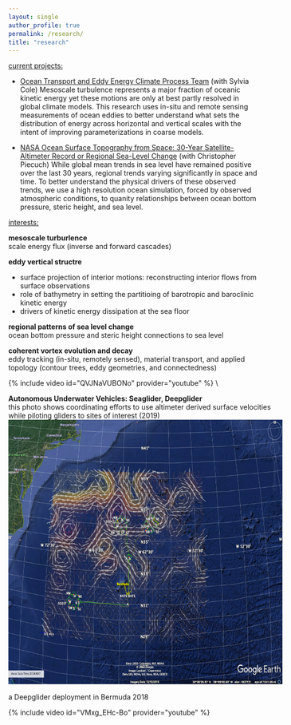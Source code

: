 ```yaml
---
layout: single
author_profile: true
permalink: /research/
title: "research"
---
```


<span style="text-decoration: underline">current projects:</span> 
* [Ocean Transport and Eddy Energy Climate Process Team](https://ocean-eddy-cpt.github.io) (with Sylvia Cole) 
Mesoscale turbulence represents a major fraction of oceanic kinetic energy yet these motions are only at best partly resolved in global climate models. This research uses in-situ and remote sensing measurements of ocean eddies to better understand what sets the distribution of energy across horizontal and vertical scales with the intent of improving parameterizations in coarse models. 

* [NASA Ocean Surface Topography from Space: 30-Year Satellite-Altimeter Record or Regional Sea-Level Change](https://sealevel.jpl.nasa.gov/documents/1688/?list=projects) (with Christopher Piecuch)
While global mean trends in sea level have remained positive over the last 30 years, regional trends varying significantly in space and time. To better understand the physical drivers of these observed trends, we use a high resolution ocean simulation, forced by observed atmospheric conditions, to quanity relationships between ocean bottom pressure, steric height, and sea level. 

<span style="text-decoration: underline">interests:</span>

**mesoscale turburlence** \
scale energy flux (inverse and forward cascades) 
    
**eddy vertical structre** 
* surface projection of interior motions: reconstructing interior flows from surface observations
* role of bathymetry in setting the partitioing of barotropic and baroclinic kinetic energy 
* drivers of kinetic energy dissipation at the sea floor 
    
**regional patterns of sea level change** \
ocean bottom pressure and steric height connections to sea level  
    
**coherent vortex evolution and decay** \
eddy tracking (in-situ, remotely sensed), material transport, and applied topology (contour trees, eddy geometries, and connectedness) 
 
<div style="width:550px; float: left">
{% include video id="QVJNaVUBONo" provider="youtube" %} \ 
    
**Autonomous Underwater Vehicles: Seaglider, Deepglider** \
this photo shows coordinating efforts to use altimeter derived surface velocities while piloting gliders to sites of interest (2019) 
<img src="/assets/images/google_earth_aviso2.png" width="550" height="530"/>

a Deepglider deployment in Bermuda 2018 
<div style="width:550px; float: left">
{% include video id="VMxg_EHc-Bo" provider="youtube" %}
</div>
